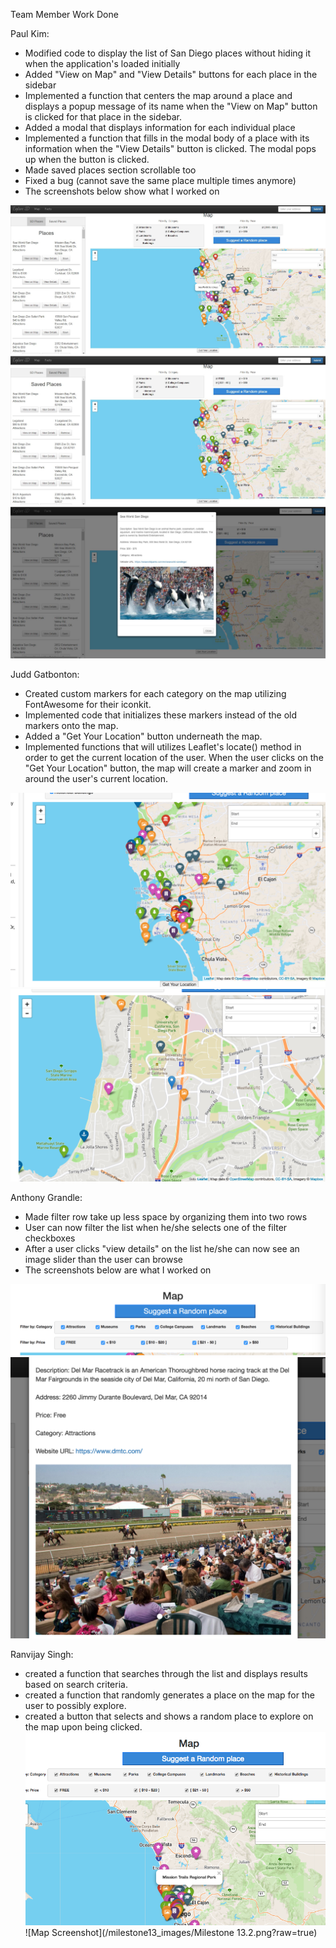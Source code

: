 Team Member Work Done

Paul Kim:
- Modified code to display the list of San Diego places without hiding it when
the application's loaded initially
- Added "View on Map" and "View Details" buttons for each place in the sidebar
- Implemented a function that centers the map around a place and displays a
popup message of its name when the "View on Map" button is clicked for that
place in the sidebar.
- Added a modal that displays information for each individual place
- Implemented a function that fills in the modal body of a place with its
information when the "View Details" button is clicked. The modal pops up when
the button is clicked.
- Made saved places section scrollable too
- Fixed a bug (cannot save the same place multiple times anymore)
- The screenshots below show what I worked on

![Map Screenshot](/milestone13_images/milestone13_screenshot1.jpg?raw=true)
![Map Screenshot](/milestone13_images/milestone13_screenshot2.jpg?raw=true)
![Map Screenshot](/milestone13_images/milestone13_screenshot3.jpg?raw=true)

Judd Gatbonton:
- Created custom markers for each category on the map utilizing FontAwesome for their iconkit.
- Implemented code that initializes these markers instead of the old markers onto the map.
- Added a "Get Your Location" button underneath the map.
- Implemented functions that will utilizes Leaflet's locate() method in order to get the current location of the user. When the user clicks on the "Get Your Location" button, the map will create a marker and zoom in around the user's current location.

![Map Screenshot](/milestone13_images/milestone13_screenshot4.jpg?raw=true)
![Map Screenshot](/milestone13_images/milestone13_screenshot5.jpg?raw=true)

Anthony Grandle:
- Made filter row take up less space by organizing them into two rows
- User can now filter the list when he/she selects one of the filter checkboxes
- After a user clicks "view details" on the list he/she can now see an image
slider than the user can browse 
- The screenshots below are what I worked on 

![Map Screenshot](/milestone13_images/milestone13_screenshot6.jpg?raw=true)
![Map Screenshot](/milestone13_images/milestone13_screenshot7.jpg?raw=true)




Ranvijay Singh:
- created a function that searches through the list and displays results based on search criteria.
- created a function that randomly generates a place on the map for the user to possibly explore. 
- created a button that selects and shows a random place to explore on the map upon being clicked. 
![Map Screenshot](/milestone13_images/Milestone_13.1.png?raw=true)
![Map Screenshot](/milestone13_images/Milestone 13.2.png?raw=true)
